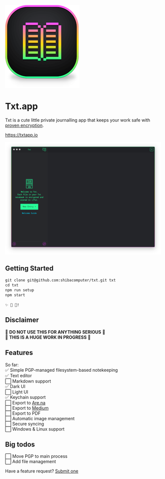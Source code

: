 ![Txt Logo](icon.png)
# Txt.app

Txt is a cute little private journalling app that keeps your work safe with [proven encryption](https://en.wikipedia.org/wiki/Pretty_Good_Privacy).

https://txtapp.io

![Txt Screenshot](screenshot.png)

## Getting Started

```
git clone git@github.com:shibacomputer/txt.git txt
cd txt
npm run setup
npm start

✨ 📝 🚀!
```
## Disclaimer

🚫 **DO NOT USE THIS FOR ANYTHING SERIOUS** 🚫  
🚫 **THIS IS A HUGE WORK IN PROGRESS** 🚫

## Features

So far:  
✅ Simple PGP-managed filesystem-based notekeeping  
✅ Text editor  
⬜️ Markdown support  
✅ Dark UI  
⬜️ Light UI  
✅ Keychain support  
⬜️ Export to [Are.na](https://are.na)  
⬜️ Export to [Medium](https://medium.com)  
⬜️ Export to PDF  
⬜️ Automatic image management  
⬜️ Secure syncing  
⬜️ Windows & Linux support  

## Big todos
⬜️ Move PGP to main process  
⬜️ Add file management  

Have a feature request? [Submit one](https://github.com/shibacomputer/txt/issues/new)
